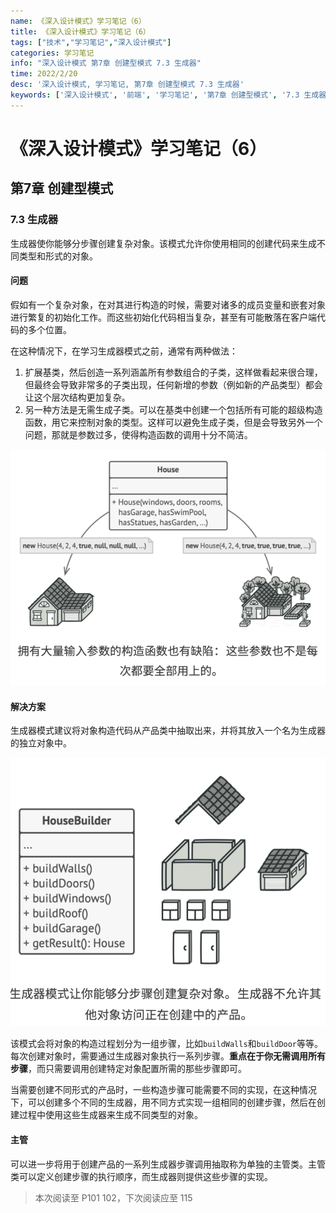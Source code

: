 ```yaml
---
name: 《深入设计模式》学习笔记（6）
title: 《深入设计模式》学习笔记（6）
tags: ["技术","学习笔记","深入设计模式"]
categories: 学习笔记
info: "深入设计模式 第7章 创建型模式 7.3 生成器"
time: 2022/2/20
desc: '深入设计模式, 学习笔记, 第7章 创建型模式 7.3 生成器'
keywords: ['深入设计模式', '前端', '学习笔记', '第7章 创建型模式', '7.3 生成器']
---
```


# 《深入设计模式》学习笔记（6）

## 第7章 创建型模式

### 7.3 生成器

生成器使你能够分步骤创建复杂对象。该模式允许你使用相同的创建代码来生成不同类型和形式的对象。

#### 问题

假如有一个复杂对象，在对其进行构造的时候，需要对诸多的成员变量和嵌套对象进行繁复的初始化工作。而这些初始化代码相当复杂，甚至有可能散落在客户端代码的多个位置。

在这种情况下，在学习生成器模式之前，通常有两种做法：

1. 扩展基类，然后创造一系列涵盖所有参数组合的子类，这样做看起来很合理，但最终会导致非常多的子类出现，任何新增的参数（例如新的产品类型）都会让这个层次结构更加复杂。
2. 另一种方法是无需生成子类。可以在基类中创建一个包括所有可能的超级构造函数，用它来控制对象的类型。这样可以避免生成子类，但是会导致另外一个问题，那就是参数过多，使得构造函数的调用十分不简洁。

![7-9.png](./images/7-9.png)

#### 解决方案

生成器模式建议将对象构造代码从产品类中抽取出来，并将其放入一个名为生成器的独立对象中。

![7-10.png](./images/7-10.png)

该模式会将对象的构造过程划分为一组步骤，比如`buildWalls`和`buildDoor`等等。每次创建对象时，需要通过生成器对象执行一系列步骤。**重点在于你无需调用所有步骤**，而只需要调用创建特定对象配置所需的那些步骤即可。

当需要创建不同形式的产品时，一些构造步骤可能需要不同的实现，在这种情况下，可以创建多个不同的生成器，用不同方式实现一组相同的创建步骤，然后在创建过程中使用这些生成器来生成不同类型的对象。

#### 主管

可以进一步将用于创建产品的一系列生成器步骤调用抽取称为单独的主管类。主管类可以定义创建步骤的执行顺序，而生成器则提供这些步骤的实现。









> 本次阅读至 P101 102，下次阅读应至 115